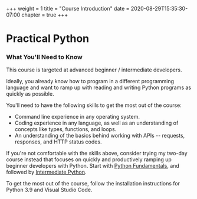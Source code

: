 +++
weight = 1
title = "Course Introduction"
date = 2020-08-29T15:35:30-07:00
chapter = true
+++

# Practical Python

### What You'll Need to Know

This course is targeted at advanced beginner / intermediate developers.

Ideally, you already know how to program in a different programming language and want to ramp up with reading and writing Python programs as quickly as possible.

You'll need to have the following skills to get the most out of the course: 

- Command line experience in any operating system.
- Coding experience in any language, as well as an understanding of concepts like types, functions, and loops.
- An understanding of the basics behind working with APIs -- requests, responses, and HTTP status codes.

If you're not comfortable with the skills above, consider trying my two-day course instead that focuses on quickly and productively ramping up beginner developers with Python. Start with [Python Fundamentals](https://frontendmasters.com/courses/python/), and followed by [Intermediate Python](https://frontendmasters.com/courses/intermediate-python/).

To get the most out of the course, follow the installation instructions for Python 3.9 and Visual Studio Code.

<!-- ----

### Before Getting Started

Get ready to run Python programs on your computer by completing all the steps in the next chapter. -->
